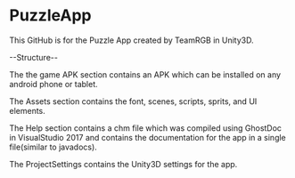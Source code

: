 # PuzzleApp
This GitHub is for the Puzzle App created by TeamRGB in Unity3D.


--Structure--

The the game APK section contains an APK which can be installed on any android phone or tablet.

The Assets section contains the font, scenes, scripts, sprits, and UI elements.

The Help section contains a chm file which was compiled using GhostDoc in VisualStudio 2017 and contains the documentation for the app in a single file(similar to javadocs).

The ProjectSettings contains the Unity3D settings for the app.